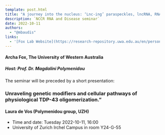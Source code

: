 ```yaml
---
template: post.html
title: "A journey into the nucleus: ‘Lnc-ing’ paraspeckles, lncRNA, RNA processing and phase separation"
description: `NCCR RNA and Disease seminar`
date: 2022-10-11
authors:
  - "@mbaudis"
links:
  - '[Fox Lab Website](https://research-repository.uwa.edu.au/en/persons/archa-fox)'
---
```


#### Archa Fox, The University of Western Australia
##### Host: Prof. Dr. Magdalini Polymenidou

The seminar will be preceded by a short presentation:

### Unraveling genetic modifiers and cellular pathways of physiological TDP-43 oligomerization.”
#### Laura de Vos (Polymenidou group, UZH)

<!--more-->

* Time and date: Tuesday 2022-10-11, 16:00 
* University of Zurich Irchel Campus in room Y24-G-55

